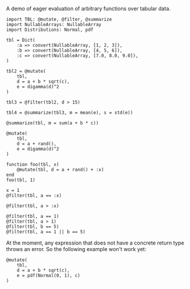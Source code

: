  A demo of eager evaluation of arbitrary functions over tabular data.

```
import TBL: @mutate, @filter, @summarize
import NullableArrays: NullableArray
import Distributions: Normal, pdf

tbl = Dict(
    :a => convert(NullableArray, [1, 2, 3]),
    :b => convert(NullableArray, [4, 5, 6]),
    :c => convert(NullableArray, [7.0, 8.0, 9.0]),
)

tbl2 = @mutate(
    tbl,
    d = a + b * sqrt(c),
    e = digamma(d)^2
)

tbl3 = @filter(tbl2, d > 15)

tbl4 = @summarize(tbl3, m = mean(e), s = std(e))

@summarize(tbl, m = sum(a + b * c))

@mutate(
    tbl,
    d = a + rand(),
    e = digamma(d)^2
)

function foo(tbl, x)
    @mutate(tbl, d = a + rand() + :x)
end
foo(tbl, 1)

x = 1
@filter(tbl, a == :x)

@filter(tbl, a > :x)

@filter(tbl, a == 1)
@filter(tbl, a > 1)
@filter(tbl, b == 5)
@filter(tbl, a == 1 || b == 5)
```

At the moment, any expression that does not have a concrete return type
throws an error. So the following example won't work yet:

```
@mutate(
    tbl,
    d = a + b * sqrt(c),
    e = pdf(Normal(0, 1), c)
)
```
